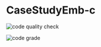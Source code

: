 # CaseStudyEmb-c

![code quality check](https://www.code-inspector.com/project/28610/score/svg)

![code grade](https://www.code-inspector.com/project/28610/status/svg)
